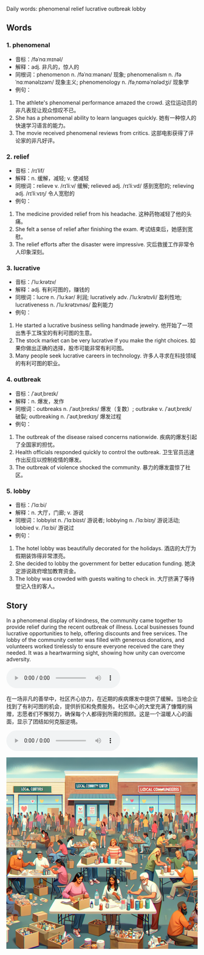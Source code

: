 Daily words: phenomenal relief lucrative outbreak lobby

## Words
### 1. phenomenal
- 音标：/fəˈnɑːmɪnəl/ <span style="cursor: pointer;" onclick="document.getElementById('audio-player-1').play()"><i class="fas fa-volume-up"></i></span>
<audio id="audio-player-1" src="audios/words/phenomenal.mp3" style="display:none;"></audio>
- 解释：adj. 非凡的，惊人的
- 同根词：phenomenon n. /fəˈnɑːmənən/ 现象; phenomenalism n. /fəˈnɑːmənəlɪzəm/ 现象主义; phenomenology n. /fəˌnɒməˈnɒlədʒi/ 现象学
- 例句：
1. The athlete's phenomenal performance amazed the crowd.
这位运动员的非凡表现让观众惊叹不已。
2. She has a phenomenal ability to learn languages quickly.
她有一种惊人的快速学习语言的能力。
3. The movie received phenomenal reviews from critics.
这部电影获得了评论家的非凡好评。

### 2. relief
- 音标：/rɪˈlif/ <span style="cursor: pointer;" onclick="document.getElementById('audio-player-2').play()"><i class="fas fa-volume-up"></i></span>
<audio id="audio-player-2" src="audios/words/relief.mp3" style="display:none;"></audio>
- 解释：n. 缓解，减轻; v. 使减轻
- 同根词：relieve v. /rɪˈliːv/ 缓解; relieved adj. /rɪˈliːvd/ 感到宽慰的; relieving adj. /rɪˈliːvɪŋ/ 令人宽慰的
- 例句：
1. The medicine provided relief from his headache.
这种药物减轻了他的头痛。
2. She felt a sense of relief after finishing the exam.
考试结束后，她感到宽慰。
3. The relief efforts after the disaster were impressive.
灾后救援工作非常令人印象深刻。

### 3. lucrative
- 音标：/ˈluːkrətɪv/ <span style="cursor: pointer;" onclick="document.getElementById('audio-player-3').play()"><i class="fas fa-volume-up"></i></span>
<audio id="audio-player-3" src="audios/words/lucrative.mp3" style="display:none;"></audio>
- 解释：adj. 有利可图的，赚钱的
- 同根词：lucre n. /ˈluːkər/ 利润; lucratively adv. /ˈluːkrətɪvli/ 盈利性地; lucrativeness n. /ˈluːkrətɪvnəs/ 盈利能力
- 例句：
1. He started a lucrative business selling handmade jewelry.
他开始了一项出售手工珠宝的有利可图的生意。
2. The stock market can be very lucrative if you make the right choices.
如果你做出正确的选择，股市可能非常有利可图。
3. Many people seek lucrative careers in technology.
许多人寻求在科技领域的有利可图的职业。

### 4. outbreak
- 音标：/ˈaʊtˌbreɪk/ <span style="cursor: pointer;" onclick="document.getElementById('audio-player-4').play()"><i class="fas fa-volume-up"></i></span>
<audio id="audio-player-4" src="audios/words/outbreak.mp3" style="display:none;"></audio>
- 解释：n. 爆发，发作
- 同根词：outbreaks n. /ˈaʊtˌbreɪks/ 爆发（复数）; outbrake v. /ˈaʊtˌbreɪk/ 破裂; outbreaking n. /ˈaʊtˌbreɪkɪŋ/ 爆发过程
- 例句：
1. The outbreak of the disease raised concerns nationwide.
疾病的爆发引起了全国家的担忧。
2. Health officials responded quickly to control the outbreak.
卫生官员迅速作出反应以控制疫情的爆发。
3. The outbreak of violence shocked the community.
暴力的爆发震惊了社区。

### 5. lobby
- 音标：/ˈlɑːbi/ <span style="cursor: pointer;" onclick="document.getElementById('audio-player-5').play()"><i class="fas fa-volume-up"></i></span>
<audio id="audio-player-5" src="audios/words/lobby.mp3" style="display:none;"></audio>
- 解释：n. 大厅，门廊; v. 游说
- 同根词：lobbyist n. /ˈlɑːbiɪst/ 游说者; lobbying n. /ˈlɑːbiɪŋ/ 游说活动; lobbied v. /ˈlɑːbi/ 游说过
- 例句：
1. The hotel lobby was beautifully decorated for the holidays.
酒店的大厅为假期装饰得非常漂亮。
2. She decided to lobby the government for better education funding.
她决定游说政府增加教育资金。 
3. The lobby was crowded with guests waiting to check in.
大厅挤满了等待登记入住的客人。

## Story
In a phenomenal display of kindness, the community came together to provide relief during the recent outbreak of illness. Local businesses found lucrative opportunities to help, offering discounts and free services. The lobby of the community center was filled with generous donations, and volunteers worked tirelessly to ensure everyone received the care they needed. It was a heartwarming sight, showing how unity can overcome adversity.

<audio controls>
  <source src="./audios/story/2024-10-08-english.mp3" type="audio/mpeg">
  你的浏览器不支持音频元素。
</audio>
  

在一场非凡的善举中，社区齐心协力，在近期的疾病爆发中提供了缓解。当地企业找到了有利可图的机会，提供折扣和免费服务。社区中心的大堂充满了慷慨的捐赠，志愿者们不懈努力，确保每个人都得到所需的照顾。这是一个温暖人心的画面，显示了团结如何克服逆境。

<audio controls>
  <source src="./audios/story/2024-10-08-chinese.mp3" type="audio/mpeg">
  你的浏览器不支持音频元素。
</audio>
  

![story](./images/2024-10-08.png)


